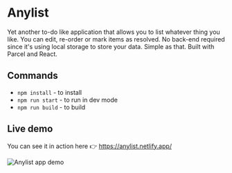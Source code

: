 # Anylist

Yet another to-do like application that allows you to list whatever thing you like. You can edit, re-order or mark items as resolved. No back-end required since it's using local storage to store your data. Simple as that.
Built with Parcel and React.

## Commands

- `npm install` - to install
- `npm run start` - to run in dev mode
- `npm run build` - to build

## Live demo

You can see it in action here 👉 https://anylist.netlify.app/

![Anylist app demo](https://thumbs.gfycat.com/AgitatedMeaslyAdeliepenguin-small.gif)
